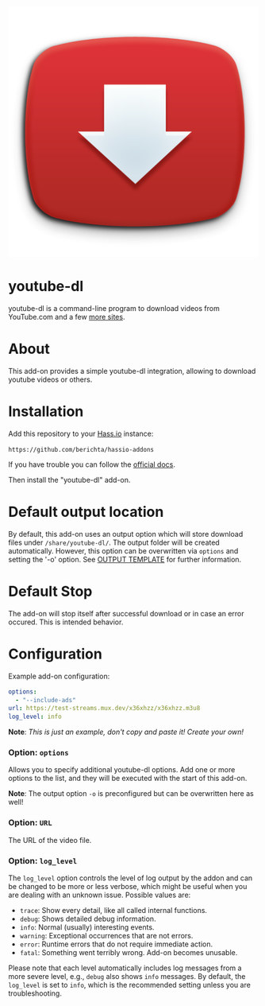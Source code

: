 ![logo](logo.png)

# youtube-dl
youtube-dl is a command-line program to download videos from YouTube.com and a few [more sites](http://ytdl-org.github.io/youtube-dl/supportedsites.html).

# About

This add-on provides a simple youtube-dl integration, allowing to download youtube videos or others.

# Installation

Add this repository to your [Hass.io](https://home-assistant.io/hassio/) instance:

`https://github.com/berichta/hassio-addons`

If you have trouble you can follow the [official docs](https://home-assistant.io/hassio/installing_third_party_addons/).

Then install the "youtube-dl" add-on.

# Default output location

By default, this add-on uses an output option which will store download files under `/share/youtube-dl/`. The output folder will be created automatically.
However, this option can be overwritten via `options` and setting the '-o' option. See [OUTPUT TEMPLATE](https://github.com/ytdl-org/youtube-dl/blob/master/README.md#output-template) for further information.

# Default Stop

The add-on will stop itself after successful download or in case an error occured. This is intended behavior.

# Configuration

Example add-on configuration:

```yaml
options:
  - "--include-ads"
url: https://test-streams.mux.dev/x36xhzz/x36xhzz.m3u8
log_level: info
```

**Note**: _This is just an example, don't copy and paste it! Create your own!_

### Option: `options`

Allows you to specify additional youtube-dl options.
Add one or more options to the list, and they will be executed with the start of this add-on.

**Note**: The output option `-o` is preconfigured but can be overwritten here as well!

### Option: `URL`

The URL of the video file.

### Option: `log_level`

The `log_level` option controls the level of log output by the addon and can
be changed to be more or less verbose, which might be useful when you are
dealing with an unknown issue. Possible values are:

- `trace`: Show every detail, like all called internal functions.
- `debug`: Shows detailed debug information.
- `info`: Normal (usually) interesting events.
- `warning`: Exceptional occurrences that are not errors.
- `error`:  Runtime errors that do not require immediate action.
- `fatal`: Something went terribly wrong. Add-on becomes unusable.

Please note that each level automatically includes log messages from a
more severe level, e.g., `debug` also shows `info` messages. By default,
the `log_level` is set to `info`, which is the recommended setting unless
you are troubleshooting.
